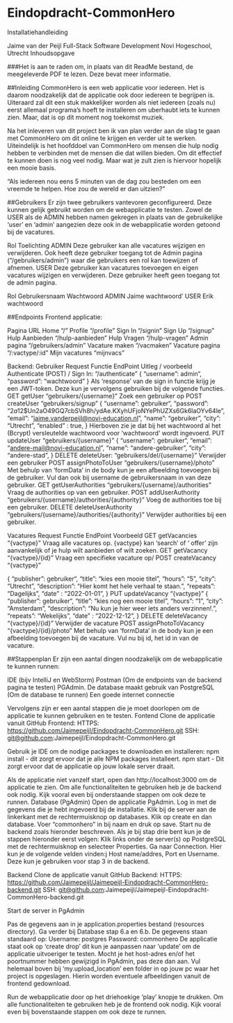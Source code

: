 # Eindopdracht-CommonHero

Installatiehandleiding

Jaime van der Peijl
Full-Stack Software Development
Novi Hogeschool, Utrecht
Inhoudsopgave

###Het is aan te raden om, in plaats van dit ReadMe bestand, de meegeleverde PDF te lezen. Deze bevat meer informatie.

##Inleiding
CommonHero is een web applicatie voor iedereen. Het is daarom noodzakelijk dat de applicatie ook door iedereen te begrijpen is. Uiteraard zal dit een stuk makkelijker worden als niet iedereen (zoals nu) eerst allemaal programa’s hoeft te installeren om uberhaubt iets te kunnen zien. Maar, dat  is op dit moment nog toekomst muziek.

Na het inleveren van dit project ben ik van plan verder aan de slag te gaan met CommonHero om dit online te krijgen en verder uit te werken. Uiteindelijk is het hoofddoel van CommonHero om mensen die hulp nodig hebben te verbinden met de mensen die dat willen bieden. Om dit effectief te kunnen doen is nog veel nodig. Maar wat je zult zien is hiervoor hopelijk een mooie basis.

“Als iedereen nou eens 5 minuten van de dag zou besteden om een vreemde te helpen. Hoe zou de wereld er dan uitzien?”

##Gebruikers
Er zijn twee gebruikers vantevoren geconfigureerd. Deze kunnen gelijk gebruikt worden om de webapplicatie te testen. Zowel de USER als de ADMIN hebben namen gekregen in plaats van de gebruikelijke ‘user’ en ‘admin’ aangezien deze ook in de webapplicatie worden getoond bij de vacatures.

Rol
Toelichting
ADMIN
Deze gebruiker kan alle vacatures wijzigen en verwijderen. Ook heeft deze gebruiker toegang tot de Admin pagina (“/gebruikers/admin”) waar die gebruikers een rol kan toewijzen of afnemen.
USER
Deze gebruiker kan vacatures toevoegen en eigen vacatures wijzigen en verwijderen. Deze gebruiker heeft geen toegang tot de admin pagina.


Rol
Gebruikersnaam
Wachtwoord
ADMIN
Jaime
wachtwoord’
USER
Erik
wachtwoord



##Endpoints
Frontend applicatie:

Pagina
URL
Home
“/”
Profile
“/profile”
Sign In
“/signin”
Sign Up
“/signup”
Hulp Aanbieden
“/hulp-aanbieden”
Hulp Vragen
“/hulp-vragen”
Admin pagina
“/gebruikers/admin”
Vacature maken
“/vacmaken”
Vacature pagina
“/:vactype/:id”
Mijn vacatures
“mijnvacs”


Backend:
Gebruiker
Request
Functie
EndPoint
Uitleg / voorbeeld
Authenticate (POST)
/ Sign In:
“/authenticate”
{
“username”: admin“,
“password”: “wachtwoord”
}
Als ‘response’ van de sign in functie krijg je een JWT-token. Deze kun je vervolgens gebruiken bij de volgende functies.
GET
getUser
“gebruikers/{username}”
Zoek een gebruiker op
POST
createUser
“gebruikers/signup”
{
“username”: gebruiker“,
“password”: “$2a$12$Un2aO49GQ7cbSVh8h/ydAe.KXyhUFjoNYePhUZXs6Gk6laOYv64le”,
“email”: “jaime.vanderpeijl@novi-education.nl”,
“name”: “gebruiker”,
“city”: “Utrecht”,
“enabled” : true,
}
Hierboven zie je dat bij het wachtwoord al het (Bcrypt) versleutelde wachtwoord voor ‘wachtwoord’ wordt ingevoerd.
PUT
updateUser
“gebruikers/{username}”
{
“username”: gebruiker“,
“email”: “andere-mail@novi-education.nl”,
“name”: “andere-gebruiker”,
“city”: “andere-stad”,
}
DELETE
deleteUser:
“gebruikers/del/{username}”
Verwijder een gebruiker
POST
assignPhotoToUser
“gebruikers/{username}/photo”
Met behulp van ‘formData’ in de body kun je een afbeelding toevoegen bij de gebruiker. Vul dan ook bij username de gebruikersnaam in van deze gebruiker.
GET
getUserAuthorities
“gebruikers/{username}/authorities”
Vraag de authorities op van een gebruiker.
POST
addUserAuthority
“gebruikers/{username}/authorities/{authority}”
Voeg de authorities toe bij een gebruiker.
DELETE
deleteUserAuthority
“gebruikers/{username}/authorities/{authority}”
Verwijder authorities bij een gebruiker.


Vacatures
Request
Functie
EndPoint
Voorbeeld
GET
getVacancies
“{vactype}”
Vraag alle vacatures op. {vactype} kan ‘search’ of ‘ offer’ zijn aanvankelijk of je hulp wilt aanbieden of wilt zoeken.
GET
getVacancy
“{vactype}/{id}”
Vraag een specifieke vacature op/
POST
createVacancy
“{vactype}”


{
“publisher”: gebruiker“,
“title”: “kies een mooie titel”,
“hours”: “5”,
“city”: “Utrecht”,
“description”: “Hier komt het hele verhaal te staan.”,
“repeats”: “Dagelijks”,
“date” : “2022-01-01”,
}
PUT
updateVacancy
“{vactype}”
{
“publisher”: gebruiker“,
“title”: “kies nog een mooie titel”,
“hours”: “1”,
“city”: “Amsterdam”,
“description”: “Nu kun je hier weer iets anders verzinnen!.”,
“repeats”: “Wekelijks”,
“date” : “2022-12-12”,
}
DELETE
deleteVacancy
“{vactype}/{id}”
Verwijder de vacature
POST
assignPhotoToVacancy
“{vactype}/{id}/photo”
Met behulp van ‘formData’ in de body kun je een afbeelding toevoegen bij de vacature. Vul nu bij id, het id in van de vacature.


##Stappenplan
Er zijn een aantal dingen noodzakelijk om de webapplicatie te kunnen runnen:

IDE (bijv IntelliJ en WebStorm)
Postman (Om de endpoints van de backend pagina te testen)
PGAdmin. De database maakt gebruik van PostgreSQL (Om de database te runnen)
Een goede internet connectie

Vervolgens zijn er een aantal stappen die je moet doorlopen om de applicatie te kunnen gebruiken en te testen.
Fontend
Clone de applicatie vanuit GitHub
Frontend:
HTTPS: https://github.com/Jaimepeijl/Eindopdracht-CommonHero.git
SSH: git@github.com:Jaimepeijl/Eindopdracht-CommonHero.git


Gebruik je IDE om de nodige packages te downloaden en installeren:
npm install - dit zorgt ervoor dat je alle NPM packages installeert.
npm start - Dit zorgt ervoor dat de applicatie op jouw lokale server draait.


Als de applicatie niet vanzelf start, open dan http://localhost:3000 om de applicatie te zien.
Om alle functionaliteiten te gebruiken heb je de backend ook nodig. Kijk vooral even bij onderstaande stappen om ook deze te runnen.
Database (PgAdmin)
Open de applicatie PgAdmin.
Log in met de gegevens die je hebt ingevoerd bij de installatie.
Klik bij de server aan de linkerkant met de rechtermuisknop op databases.
Klik op create en dan database.
Voer “commonhero” in bij naam en druk op save.
Start nu de backend zoals hieronder beschreven. Als je bij stap drie bent kun je de stappen hieronder eerst volgen:
Klik links onder de server(s) op PostgreSQL met de rechtermuisknop en selecteer Properties.
Ga naar Connection. Hier kun je de volgende velden vinden:j Host name/addres, Port en Username. Deze kun je gebruiken voor stap 3 in de backend.

Backend
Clone de applicatie vanuit GitHub
Backend:
HTTPS: https://github.com/Jaimepeijl/Jaimepeijl-Eindopdracht-CommonHero-backend.git
SSH: git@github.com:Jaimepeijl/Jaimepeijl-Eindopdracht-CommonHero-backend.git

Start de server in PgAdmin


Pas de gegevens aan in je application.properties bestand (resources directory).
Ga verder bij Database stap 6.a en 6.b.
De gegevens staan standaard op:
Username: postgres
Password: commonhero
De applicatie staat ook op ‘create drop’ dit kun je aanpassen naar ‘update’ om de applicatie uitvoeriger te testen.
Mocht je het host-adres en/of het poortnummer hebben gewijzigd in PgAdmin, pas deze dan aan.
Vul helemaal boven bij ‘my.upload_location’ een folder in op jouw pc waar het project is opgeslagen. Hierin worden eventuele afbeeldingen vanuit de frontend gedownload.


Run de webapplicatie door op het driehoekige ‘play’ knopje te drukken.
Om alle functionaliteiten te gebruiken heb je de frontend ook nodig. Kijk vooral even bij bovenstaande stappen om ook deze te runnen.


